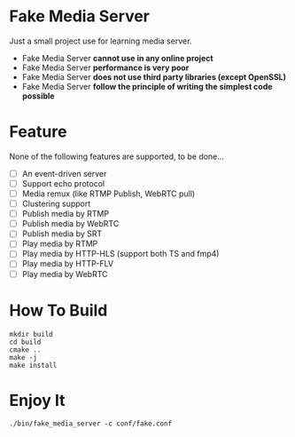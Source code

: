 # Fake Media Server

Just a small project use for learning media server.

- Fake Media Server **cannot use in any online project**
- Fake Media Server **performance is very poor**
- Fake Media Server **does not use third party libraries (except OpenSSL)**
- Fake Media Server **follow the principle of writing the simplest code possible**

# Feature

None of the following features are supported, to be done...

- [ ] An event-driven server
- [ ] Support echo protocol
- [ ] Media remux (like RTMP Publish, WebRTC pull)
- [ ] Clustering support
- [ ] Publish media by RTMP
- [ ] Publish media by WebRTC
- [ ] Publish media by SRT
- [ ] Play media by RTMP
- [ ] Play media by HTTP-HLS (support both TS and fmp4)
- [ ] Play media by HTTP-FLV
- [ ] Play media by WebRTC 

# How To Build

```shell
mkdir build
cd build
cmake ..
make -j
make install
```

# Enjoy It

```shell
./bin/fake_media_server -c conf/fake.conf
```

